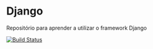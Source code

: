 # Django
Repositório para aprender a utilizar o framework Django

[![Build Status](https://travis-ci.com/ggferreira/Django.svg?branch=master)](https://travis-ci.com/ggferreira/Django)